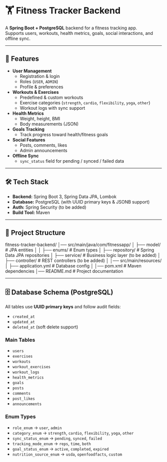 # 🏋️ Fitness Tracker Backend

A **Spring Boot + PostgreSQL** backend for a fitness tracking app.  
Supports users, workouts, health metrics, goals, social interactions, and offline sync.  

---

## 🚀 Features
- **User Management**
  - Registration & login
  - Roles (`USER`, `ADMIN`)
  - Profile & preferences
- **Workouts & Exercises**
  - Predefined & custom workouts
  - Exercise categories (`strength`, `cardio`, `flexibility`, `yoga`, `other`)
  - Workout logs with sync support
- **Health Metrics**
  - Weight, height, BMI
  - Body measurements (JSON)
- **Goals Tracking**
  - Track progress toward health/fitness goals
- **Social Features**
  - Posts, comments, likes
  - Admin announcements
- **Offline Sync**
  - `sync_status` field for pending / synced / failed data

---

## 🛠 Tech Stack
- **Backend:** Spring Boot 3, Spring Data JPA, Lombok
- **Database:** PostgreSQL (with UUID primary keys & JSONB support)
- **Auth:** Spring Security (to be added)
- **Build Tool:** Maven

---

## 📂 Project Structure
fitness-tracker-backend/
│── src/main/java/com/fitnessapp/
│ ├── model/ # JPA entities
│ │ ├── enums/ # Enum types
│ ├── repository/ # Spring Data JPA repositories
│ ├── service/ # Business logic layer (to be added)
│ ├── controller/ # REST controllers (to be added)
│
│── src/main/resources/
│ ├── application.yml # Database config
│
│── pom.xml # Maven dependencies
│── README.md # Project documentation


---

## 🗄 Database Schema (PostgreSQL)

All tables use **UUID primary keys** and follow audit fields:
- `created_at`
- `updated_at`
- `deleted_at` (soft delete support)

### Main Tables
- `users`
- `exercises`
- `workouts`
- `workout_exercises`
- `workout_logs`
- `health_metrics`
- `goals`
- `posts`
- `comments`
- `post_likes`
- `announcements`

### Enum Types
- `role_enum` → `user`, `admin`
- `category_enum` → `strength`, `cardio`, `flexibility`, `yoga`, `other`
- `sync_status_enum` → `pending`, `synced`, `failed`
- `tracking_mode_enum` → `reps`, `time`, `both`
- `goal_status_enum` → `active`, `completed`, `expired`
- `nutrition_source_enum` → `usda`, `openfoodfacts`, `custom`
